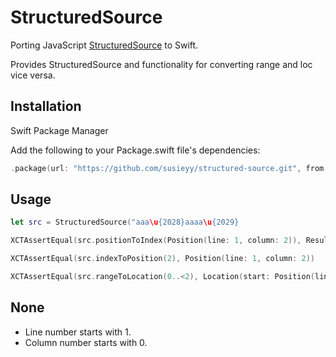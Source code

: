 # StructuredSource

Porting JavaScript [StructuredSource](https://github.com/Constellation/structured-source) to Swift. 

Provides StructuredSource and functionality for converting range and loc vice versa.

## Installation

Swift Package Manager

Add the following to your Package.swift file's dependencies:

```swift
.package(url: "https://github.com/susieyy/structured-source.git", from: "1.0.0"),
```

## Usage

```swift
let src = StructuredSource("aaa\u{2028}aaaa\u{2029}

XCTAssertEqual(src.positionToIndex(Position(line: 1, column: 2)), Result<Int, OutOfRangeError>.success(2))

XCTAssertEqual(src.indexToPosition(2), Position(line: 1, column: 2))

XCTAssertEqual(src.rangeToLocation(0..<2), Location(start: Position(line: 1, column: 0), end: Position(line: 1, column: 2)))
```

## None

- Line number starts with 1.
- Column number starts with 0.
